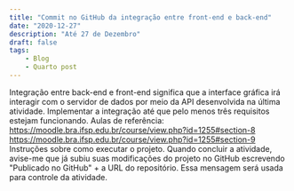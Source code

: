 ```yaml
---
title: "Commit no GitHub da integração entre front-end e back-end"
date: "2020-12-27"
description: "Até 27 de Dezembro"
draft: false
tags:
    - Blog
    - Quarto post
---
```


Integração entre back-end e front-end significa que a interface gráfica irá interagir com o servidor de dados por meio da API desenvolvida na última atividade.
Implementar a integração até que pelo menos três requisitos estejam funcionando. 
Aulas de referência: 
https://moodle.bra.ifsp.edu.br/course/view.php?id=1255#section-8
https://moodle.bra.ifsp.edu.br/course/view.php?id=1255#section-9
Instruções sobre como executar o projeto.
Quando concluir a atividade, avise-me que já subiu suas modificações do projeto no GitHub escrevendo "Publicado no GitHub" +  a URL do repositório. Essa mensagem será usada para controle da atividade.